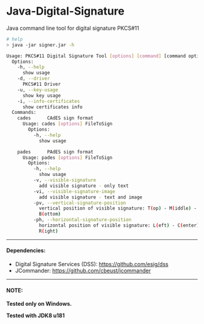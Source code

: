 # Java-Digital-Signature
Java command line  tool for digital signature PKCS#11

```bash
# help
> java -jar signer.jar -h

Usage: PKCS#11 Digital Signature Tool [options] [command] [command options]
  Options:
    -h, --help
      show usage
    -d, --driver
      PKCS#11 Driver
    -u, --key-usage
      show key usage
    -i, --info-certificates
      show certificates info
  Commands:
    cades      CAdES sign format
      Usage: cades [options] FileToSign
        Options:
          -h, --help
            show usage

    pades      PAdES sign format
      Usage: pades [options] FileToSign
        Options:
          -h, --help
            show usage
          -v, --visible-signature
            add visible signature - only text
          -vi, --visible-signature-image
            add visible signature - text and image
          -pv, --vertical-signature-position
            vertical position of visible signature: T(op) - M(iddle) - 
            B(ottom) 
          -ph, --horizontal-signature-position
            horizontal position of visible signature: L(eft) - C(enter) - 
            R(ight) 

```

-----
#### Dependencies: 

- Digital Signature Services (DSS): https://github.com/esig/dss
- JCommander: https://github.com/cbeust/jcommander

-----

#### NOTE:
**Tested only on Windows.**

**Tested with JDK8 u181**

